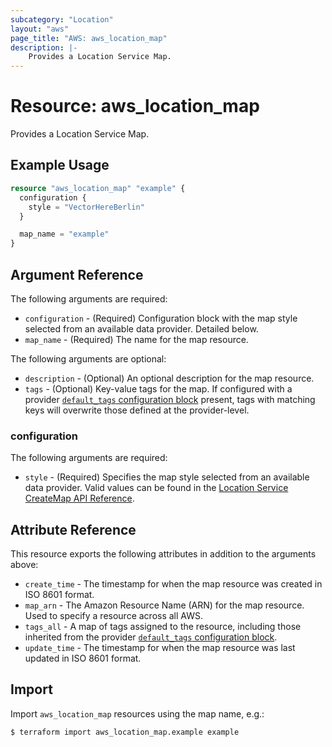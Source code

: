 ```yaml
---
subcategory: "Location"
layout: "aws"
page_title: "AWS: aws_location_map"
description: |-
    Provides a Location Service Map.
---
```


# Resource: aws_location_map

Provides a Location Service Map.

## Example Usage

```terraform
resource "aws_location_map" "example" {
  configuration {
    style = "VectorHereBerlin"
  }

  map_name = "example"
}
```

## Argument Reference

The following arguments are required:

* `configuration` - (Required) Configuration block with the map style selected from an available data provider. Detailed below.
* `map_name` - (Required) The name for the map resource.

The following arguments are optional:

* `description` - (Optional) An optional description for the map resource.
* `tags` - (Optional) Key-value tags for the map. If configured with a provider [`default_tags` configuration block](https://registry.terraform.io/providers/hashicorp/aws/latest/docs#default_tags-configuration-block) present, tags with matching keys will overwrite those defined at the provider-level.

### configuration

The following arguments are required:

* `style` - (Required) Specifies the map style selected from an available data provider. Valid values can be found in the [Location Service CreateMap API Reference](https://docs.aws.amazon.com/location/latest/APIReference/API_CreateMap.html).

## Attribute Reference

This resource exports the following attributes in addition to the arguments above:

* `create_time` - The timestamp for when the map resource was created in ISO 8601 format.
* `map_arn` - The Amazon Resource Name (ARN) for the map resource. Used to specify a resource across all AWS.
* `tags_all` - A map of tags assigned to the resource, including those inherited from the provider [`default_tags` configuration block](https://registry.terraform.io/providers/hashicorp/aws/latest/docs#default_tags-configuration-block).
* `update_time` - The timestamp for when the map resource was last updated in ISO 8601 format.

## Import

Import `aws_location_map` resources using the map name, e.g.:

```
$ terraform import aws_location_map.example example
```
